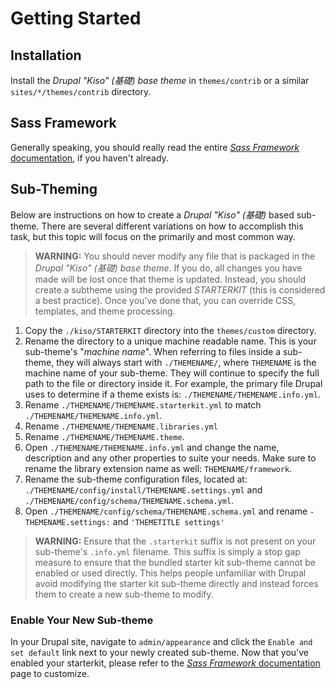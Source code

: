 
Getting Started
==========

## Installation

Install the *Drupal "Kiso" (基礎) base theme* in `themes/contrib` or a similar `sites/*/themes/contrib` directory.

## Sass Framework

Generally speaking, you should really read the entire [*Sass Framework* documentation](../sass-framework/overview.md), if you haven't already.

## Sub-Theming

Below are instructions on how to create a *Drupal "Kiso" (基礎)* based sub-theme. There are several different variations on how to accomplish this task, but this topic will focus on the primarily and most common way.

> **WARNING:** You should never modify any file that is packaged in the *Drupal "Kiso" (基礎) base theme*. If you do, all changes you have made will be lost once that theme is updated. Instead, you should create a subtheme using the provided *STARTERKIT* (this is considered a best practice). Once you've done that, you can override CSS, templates, and theme processing.

1.  Copy the `./kiso/STARTERKIT` directory into the `themes/custom` directory.
2.  Rename the directory to a unique machine readable name. This is your sub-theme's "*machine name*". When referring to files inside a sub-theme, they will always start with `./THEMENAME/`, where `THEMENAME` is the machine name of your sub-theme. They will continue to specify the full path to the file or directory inside it. For example, the primary file Drupal uses to determine if a theme exists is: `./THEMENAME/THEMENAME.info.yml`.
3.  Rename `./THEMENAME/THEMENAME.starterkit.yml` to match `./THEMENAME/THEMENAME.info.yml`.
4.  Rename `./THEMENAME/THEMENAME.libraries.yml`
5.  Rename `./THEMENAME/THEMENAME.theme`.
6.  Open `./THEMENAME/THEMENAME.info.yml` and change the name, description and any other properties to suite your needs. Make sure to rename the library extension name as well: `THEMENAME/framework`.
7.  Rename the sub-theme configuration files, located at: `./THEMENAME/config/install/THEMENAME.settings.yml` and `./THEMENAME/config/schema/THEMENAME.schema.yml`.
8.  Open `./THEMENAME/config/schema/THEMENAME.schema.yml` and rename `- THEMENAME.settings:` and `'THEMETITLE settings'`

> **WARNING:** Ensure that the `.starterkit` suffix is not present on your sub-theme's `.info.yml` filename. This suffix is simply a stop gap measure to ensure that the bundled starter kit sub-theme cannot be enabled or used directly. This helps people unfamiliar with Drupal avoid modifying the starter kit sub-theme directly and instead forces them to create a new sub-theme to modify.

### Enable Your New Sub-theme

In your Drupal site, navigate to `admin/appearance` and click the `Enable and set default` link next to your newly created sub-theme. Now that you've enabled your starterkit, please refer to the [*Sass Framework* documentation](../sass-framework/overview.md) page to customize.
